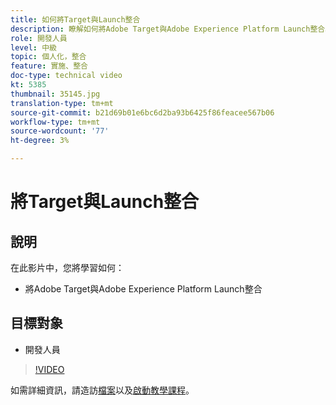 ```yaml
---
title: 如何將Target與Launch整合
description: 瞭解如何將Adobe Target與Adobe Experience Platform Launch整合。
role: 開發人員
level: 中級
topic: 個人化，整合
feature: 實施、整合
doc-type: technical video
kt: 5385
thumbnail: 35145.jpg
translation-type: tm+mt
source-git-commit: b21d69b01e6bc6d2ba93b6425f86feacee567b06
workflow-type: tm+mt
source-wordcount: '77'
ht-degree: 3%

---
```



# 將Target與Launch整合

## 說明

在此影片中，您將學習如何：

* 將Adobe Target與Adobe Experience Platform Launch整合

## 目標對象

* 開發人員

>[!VIDEO](https://video.tv.adobe.com/v/35145/?quality=12)

如需詳細資訊，請造訪[檔案](https://docs.adobe.com/content/help/en/target/using/implement-target/client-side/deploy-at-js/cmp-implementing-target-using-adobe-launch.html)以及[啟動教學課程](https://docs.adobe.com/content/help/en/experience-cloud/implementing-in-websites-with-launch/index.html)。
